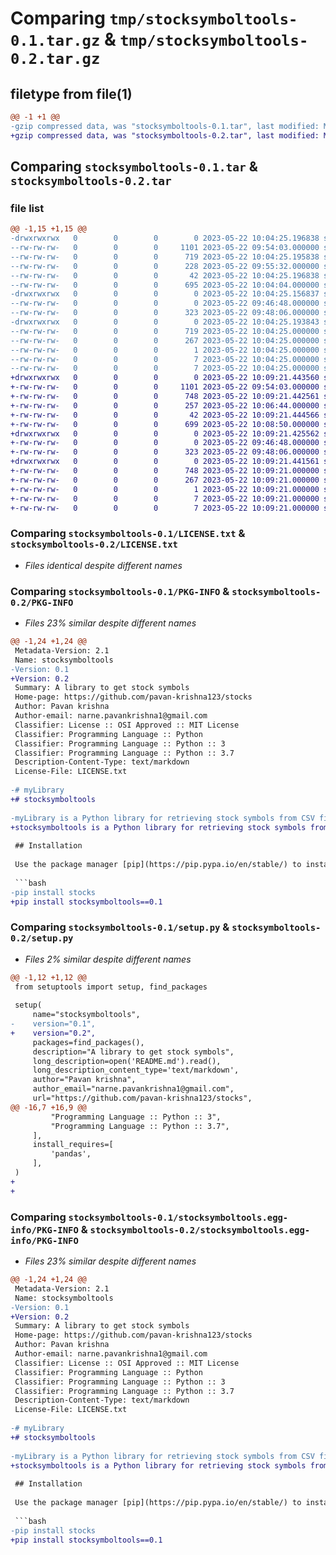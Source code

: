 # Comparing `tmp/stocksymboltools-0.1.tar.gz` & `tmp/stocksymboltools-0.2.tar.gz`

## filetype from file(1)

```diff
@@ -1 +1 @@
-gzip compressed data, was "stocksymboltools-0.1.tar", last modified: Mon May 22 10:04:25 2023, max compression
+gzip compressed data, was "stocksymboltools-0.2.tar", last modified: Mon May 22 10:09:21 2023, max compression
```

## Comparing `stocksymboltools-0.1.tar` & `stocksymboltools-0.2.tar`

### file list

```diff
@@ -1,15 +1,15 @@
-drwxrwxrwx   0        0        0        0 2023-05-22 10:04:25.196838 stocksymboltools-0.1/
--rw-rw-rw-   0        0        0     1101 2023-05-22 09:54:03.000000 stocksymboltools-0.1/LICENSE.txt
--rw-rw-rw-   0        0        0      719 2023-05-22 10:04:25.195838 stocksymboltools-0.1/PKG-INFO
--rw-rw-rw-   0        0        0      228 2023-05-22 09:55:32.000000 stocksymboltools-0.1/README.md
--rw-rw-rw-   0        0        0       42 2023-05-22 10:04:25.196838 stocksymboltools-0.1/setup.cfg
--rw-rw-rw-   0        0        0      695 2023-05-22 10:04:04.000000 stocksymboltools-0.1/setup.py
-drwxrwxrwx   0        0        0        0 2023-05-22 10:04:25.156837 stocksymboltools-0.1/stocks/
--rw-rw-rw-   0        0        0        0 2023-05-22 09:46:48.000000 stocksymboltools-0.1/stocks/__init__.py
--rw-rw-rw-   0        0        0      323 2023-05-22 09:48:06.000000 stocksymboltools-0.1/stocks/mymodule.py
-drwxrwxrwx   0        0        0        0 2023-05-22 10:04:25.193843 stocksymboltools-0.1/stocksymboltools.egg-info/
--rw-rw-rw-   0        0        0      719 2023-05-22 10:04:25.000000 stocksymboltools-0.1/stocksymboltools.egg-info/PKG-INFO
--rw-rw-rw-   0        0        0      267 2023-05-22 10:04:25.000000 stocksymboltools-0.1/stocksymboltools.egg-info/SOURCES.txt
--rw-rw-rw-   0        0        0        1 2023-05-22 10:04:25.000000 stocksymboltools-0.1/stocksymboltools.egg-info/dependency_links.txt
--rw-rw-rw-   0        0        0        7 2023-05-22 10:04:25.000000 stocksymboltools-0.1/stocksymboltools.egg-info/requires.txt
--rw-rw-rw-   0        0        0        7 2023-05-22 10:04:25.000000 stocksymboltools-0.1/stocksymboltools.egg-info/top_level.txt
+drwxrwxrwx   0        0        0        0 2023-05-22 10:09:21.443560 stocksymboltools-0.2/
+-rw-rw-rw-   0        0        0     1101 2023-05-22 09:54:03.000000 stocksymboltools-0.2/LICENSE.txt
+-rw-rw-rw-   0        0        0      748 2023-05-22 10:09:21.442561 stocksymboltools-0.2/PKG-INFO
+-rw-rw-rw-   0        0        0      257 2023-05-22 10:06:44.000000 stocksymboltools-0.2/README.md
+-rw-rw-rw-   0        0        0       42 2023-05-22 10:09:21.444566 stocksymboltools-0.2/setup.cfg
+-rw-rw-rw-   0        0        0      699 2023-05-22 10:08:50.000000 stocksymboltools-0.2/setup.py
+drwxrwxrwx   0        0        0        0 2023-05-22 10:09:21.425562 stocksymboltools-0.2/stocks/
+-rw-rw-rw-   0        0        0        0 2023-05-22 09:46:48.000000 stocksymboltools-0.2/stocks/__init__.py
+-rw-rw-rw-   0        0        0      323 2023-05-22 09:48:06.000000 stocksymboltools-0.2/stocks/mymodule.py
+drwxrwxrwx   0        0        0        0 2023-05-22 10:09:21.441561 stocksymboltools-0.2/stocksymboltools.egg-info/
+-rw-rw-rw-   0        0        0      748 2023-05-22 10:09:21.000000 stocksymboltools-0.2/stocksymboltools.egg-info/PKG-INFO
+-rw-rw-rw-   0        0        0      267 2023-05-22 10:09:21.000000 stocksymboltools-0.2/stocksymboltools.egg-info/SOURCES.txt
+-rw-rw-rw-   0        0        0        1 2023-05-22 10:09:21.000000 stocksymboltools-0.2/stocksymboltools.egg-info/dependency_links.txt
+-rw-rw-rw-   0        0        0        7 2023-05-22 10:09:21.000000 stocksymboltools-0.2/stocksymboltools.egg-info/requires.txt
+-rw-rw-rw-   0        0        0        7 2023-05-22 10:09:21.000000 stocksymboltools-0.2/stocksymboltools.egg-info/top_level.txt
```

### Comparing `stocksymboltools-0.1/LICENSE.txt` & `stocksymboltools-0.2/LICENSE.txt`

 * *Files identical despite different names*

### Comparing `stocksymboltools-0.1/PKG-INFO` & `stocksymboltools-0.2/PKG-INFO`

 * *Files 23% similar despite different names*

```diff
@@ -1,24 +1,24 @@
 Metadata-Version: 2.1
 Name: stocksymboltools
-Version: 0.1
+Version: 0.2
 Summary: A library to get stock symbols
 Home-page: https://github.com/pavan-krishna123/stocks
 Author: Pavan krishna
 Author-email: narne.pavankrishna1@gmail.com
 Classifier: License :: OSI Approved :: MIT License
 Classifier: Programming Language :: Python
 Classifier: Programming Language :: Python :: 3
 Classifier: Programming Language :: Python :: 3.7
 Description-Content-Type: text/markdown
 License-File: LICENSE.txt
 
-# myLibrary
+# stocksymboltools
 
-myLibrary is a Python library for retrieving stock symbols from CSV files.
+stocksymboltools is a Python library for retrieving stock symbols from CSV files.
 
 ## Installation
 
 Use the package manager [pip](https://pip.pypa.io/en/stable/) to install myLibrary.
 
 ```bash
-pip install stocks
+pip install stocksymboltools==0.1
```

### Comparing `stocksymboltools-0.1/setup.py` & `stocksymboltools-0.2/setup.py`

 * *Files 2% similar despite different names*

```diff
@@ -1,12 +1,12 @@
 from setuptools import setup, find_packages
 
 setup(
     name="stocksymboltools",
-    version="0.1",
+    version="0.2",
     packages=find_packages(),
     description="A library to get stock symbols",
     long_description=open('README.md').read(),
     long_description_content_type='text/markdown',
     author="Pavan krishna",
     author_email="narne.pavankrishna1@gmail.com",
     url="https://github.com/pavan-krishna123/stocks",
@@ -16,7 +16,9 @@
         "Programming Language :: Python :: 3",
         "Programming Language :: Python :: 3.7",
     ],
     install_requires=[
         'pandas',
     ],
 )
+
+
```

### Comparing `stocksymboltools-0.1/stocksymboltools.egg-info/PKG-INFO` & `stocksymboltools-0.2/stocksymboltools.egg-info/PKG-INFO`

 * *Files 23% similar despite different names*

```diff
@@ -1,24 +1,24 @@
 Metadata-Version: 2.1
 Name: stocksymboltools
-Version: 0.1
+Version: 0.2
 Summary: A library to get stock symbols
 Home-page: https://github.com/pavan-krishna123/stocks
 Author: Pavan krishna
 Author-email: narne.pavankrishna1@gmail.com
 Classifier: License :: OSI Approved :: MIT License
 Classifier: Programming Language :: Python
 Classifier: Programming Language :: Python :: 3
 Classifier: Programming Language :: Python :: 3.7
 Description-Content-Type: text/markdown
 License-File: LICENSE.txt
 
-# myLibrary
+# stocksymboltools
 
-myLibrary is a Python library for retrieving stock symbols from CSV files.
+stocksymboltools is a Python library for retrieving stock symbols from CSV files.
 
 ## Installation
 
 Use the package manager [pip](https://pip.pypa.io/en/stable/) to install myLibrary.
 
 ```bash
-pip install stocks
+pip install stocksymboltools==0.1
```

